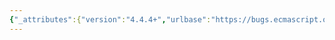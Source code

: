 ```yaml
---
{"_attributes":{"version":"4.4.4+","urlbase":"https://bugs.ecmascript.org/","maintainer":"dherman@mozilla.com"},"bug":{"bug_id":4265,"creation_ts":"2015-04-06 14:55:00 -0700","short_desc":"25.4.1.8 TriggerPromiseReactions ( reactions, argument ) typo: [[Hanlder]]","delta_ts":"2015-04-16 14:01:24 -0700","product":"Draft for 6th Edition","component":"editorial issue","version":"Rev 37: April 3, 2015 Release Candidate 4","rep_platform":"All","op_sys":"All","bug_status":"RESOLVED","resolution":"FIXED","priority":"Normal","bug_severity":"minor","everconfirmed":true,"reporter":{"uid":"bugs.ecmascript","name":"Michael Ficarra"},"assigned_to":{"uid":"allen","name":"Allen Wirfs-Brock"},"long_desc":[{"commentid":14150,"comment_count":0,"who":{"uid":"bugs.ecmascript","name":"Michael Ficarra"},"bug_when":"2015-04-06 14:55:37 -0700","thetext":"The internal slot `[[Handler]]` is mistyped as `[[Hanlder]]`."},{"commentid":14180,"comment_count":1,"who":{"uid":"allen","name":"Allen Wirfs-Brock"},"bug_when":"2015-04-13 15:45:54 -0700","thetext":"fixed in rev38 editor's draft"},{"commentid":14244,"comment_count":2,"who":{"uid":"allen","name":"Allen Wirfs-Brock"},"bug_when":"2015-04-16 14:01:24 -0700","thetext":"in rev38"}]}}
---
```

